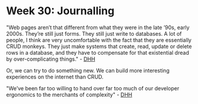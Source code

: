 # Week 30: Journalling

"Web pages aren’t that different from what they were in the late ’90s, early 2000s. They’re still just forms. They still just write to databases. A lot of people, I think are very uncomfortable with the fact that they are essentially CRUD monkeys. They just make systems that create, read, update or delete rows in a database, and they have to compensate for that existential dread by over-complicating things." - [DHH](https://lexfridman.com/dhh-david-heinemeier-hansson-transcript)

Or, we can try to do something new. We can build more interesting experiences on the internet than CRUD.

"We’ve been far too willing to hand over far too much of our developer ergonomics to the merchants of complexity" - [DHH](https://lexfridman.com/dhh-david-heinemeier-hansson-transcript)